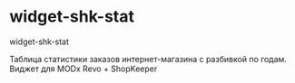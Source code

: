 # widget-shk-stat
widget-shk-stat

Таблица статистики заказов интернет-магазина с разбивкой по годам. Виджет для MODx Revo + ShopKeeper
